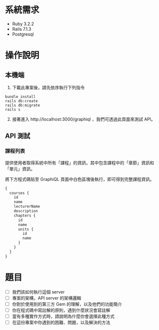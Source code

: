 # 系統需求

- Ruby 3.2.2
- Rails 7.1.3
- Postgresql

# 操作說明

## 本機端

1. 下載此專案後，請先依序執行下列指令
  ```
  bundle install
  rails db:create
  rails db:migrate
  rails s
  ```
2. 接著進入 http://localhost:3000/graphiql ，我們可透過此頁面來測試 API。

## API 測試

### 課程列表
提供使用者取得系統中所有「課程」的資訊，其中包含課程中的「章節」資訊和「單元」資訊。

將下方程式碼貼至 GraphiQL 頁面中白色區塊後執行，即可得到完整課程資訊。
```GraphQL
{
  courses {
    id
    name
    lecturerName
    description
    chapters {
      id
      name
      units {
        id
        name
      }
    }
  }
}

```

# 題目

- [ ] 我們該如何執行這個 server
- [ ] 專案的架構，API server 的架構邏輯
- [ ] 你對於使用到的第三方 Gem 的理解，以及他們的功能簡介
- [ ] 你在程式碼中寫註解的原則，遇到什麼狀況會寫註解
- [ ] 當有多種實作方式時，請說明為什麼你會選擇此種方式
- [ ] 在這份專案中你遇到的困難、問題，以及解決的方法
